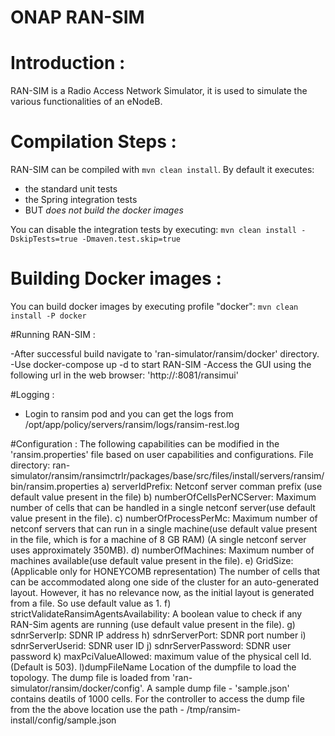 # ONAP RAN-SIM

# Introduction :

RAN-SIM is a Radio Access Network Simulator, it is used to simulate the various functionalities of an eNodeB.

# Compilation Steps :

RAN-SIM can be compiled with `mvn clean install`. By default it executes:
- the standard unit tests
- the Spring integration tests
- BUT *does not build the docker images*

You can disable the integration tests by executing: `mvn clean install -DskipTests=true -Dmaven.test.skip=true`

# Building Docker images :

You can build docker images by executing profile "docker": `mvn clean install -P docker` 

#Running RAN-SIM :

-After successful build navigate to 'ran-simulator/ransim/docker' directory.
-Use docker-compose up -d to start RAN-SIM
-Access the GUI using the following url in the web browser: 'http://<yourIP>:8081/ransimui'

#Logging :
- Login to ransim pod and you can get the logs from /opt/app/policy/servers/ransim/logs/ransim-rest.log

#Configuration :
The following capabilities can be modified in the 'ransim.properties' file based on user capabilities and configurations.
        File directory:
           ran-simulator/ransim/ransimctrlr/packages/base/src/files/install/servers/ransim/bin/ransim.properties
            a) serverIdPrefix: Netconf server comman prefix (use default value present in the file)
            b) numberOfCellsPerNCServer: Maximum number of cells that can be handled in a single netconf server(use default value present in the file).
            c) numberOfProcessPerMc:
                        Maximum number of netconf servers that can run in a single machine(use default value present in the file, which is for a machine of 8 GB RAM)
                        (A single netconf server uses approximately 350MB).
            d) numberOfMachines:
                        Maximum number of machines available(use default value present in the file).
            e) GridSize: (Applicable only for HONEYCOMB representation)
                        The number of cells that can be accommodated along one side of the cluster for an auto-generated layout.
                         However, it has no relevance now, as the initial layout is generated from a file. So use default value as 1.
            f) strictValidateRansimAgentsAvailability:
                        A boolean value to check if any RAN-Sim agents are running (use default value present in the file).
            g) sdnrServerIp:
                        SDNR IP address
            h) sdnrServerPort:
                        SDNR port number
            i) sdnrServerUserid:
                        SDNR user ID
            j) sdnrServerPassword:
                         SDNR user password
            k) maxPciValueAllowed:
                        maximum value of the physical cell Id. (Default is 503).
           l)dumpFileName
                        Location of the dumpfile to load the topology.
                        The dump file is loaded from 'ran-simulator/ransim/docker/config'. A sample dump file - 'sample.json' contains deatils of 1000 cells.
                        For the controller to access the dump file from the the above location use the path - /tmp/ransim-install/config/sample.json
